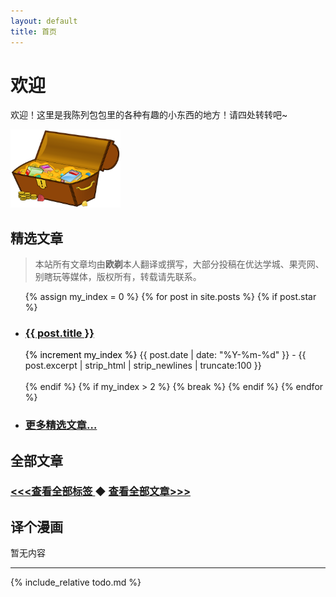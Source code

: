 ```yaml
---
layout: default
title: 首页
---
```


# 欢迎

欢迎！这里是我陈列包包里的各种有趣的小东西的地方！请四处转转吧~

<img src="/img/treasure-161753.svg" width="35%" class="img-responsive" alt=""/>

## 精选文章

> 本站所有文章均由**欧剃**本人翻译或撰写，大部分投稿在优达学城、果壳网、别瞎玩等媒体，版权所有，转载请先联系。

<ul>
  {% assign my_index = 0 %}
  {% for post in site.posts %}
    {% if post.star %}
      <li>
        <h3><a href="{{ post.url }}">{{ post.title }}</a></h3> <span style="color:#000;"> {% increment my_index %} </span> {{ post.date | date: "%Y-%m-%d" }} - {{ post.excerpt | strip_html | strip_newlines | truncate:100 }}
        <br><br>
      </li>         
    {% endif %}
    {% if my_index > 2 %}
      {% break %}
    {% endif %}
  {% endfor %}
  <li>
  <h3><a href="https://oicebot.github.io/blog"> 更多精选文章… </a> </h3>
  </li>
</ul>

## 全部文章

<h3><a href="https://oicebot.github.io/tags"> <<<查看全部标签 </a> 
  ◆   <a href="https://oicebot.github.io/titles"> 查看全部文章>>> </a></h3>

## 译个漫画

暂无内容

----

{% include_relative todo.md %}
